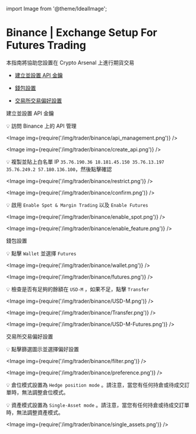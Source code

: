 import Image from '@theme/IdealImage';

# Binance | Exchange Setup For Futures Trading

本指南將協助您設置在 Crypto Arsenal 上進行期貨交易

- [建立並設置 API 金鑰](https://help.crypto-arsenal.io/en/articles/6621513-binance-exchange-setup-for-futures-trading#h_08b0b7c6d0)

- [錢包設置](https://help.crypto-arsenal.io/en/articles/6621513-binance-exchange-setup-for-futures-trading#h_96c8132dae)

- [交易所交易偏好設置](http://exchange%20trading%20preference%20setup/)

建立並設置 API 金鑰

💡 訪問 Binance 上的 API 管理

<Image img={require('/img/trader/binance/api_management.png')} />

<Image img={require('/img/trader/binance/create_api.png')} />

💡 複製並貼上白名單 IP `35.76.190.36 18.181.45.150 35.76.13.197 35.76.249.2 57.180.136.100`，然後點擊確認

<Image img={require('/img/trader/binance/restrict.png')} />

<Image img={require('/img/trader/binance/confirm.png')} />

💡 啟用 `Enable Spot & Margin Trading` 以及 `Enable Futures`

<Image img={require('/img/trader/binance/enable_spot.png')} />

<Image img={require('/img/trader/binance/enable_feature.png')} />

錢包設置

💡 點擊 `Wallet` 並選擇 `Futures`

<Image img={require('/img/trader/binance/wallet.png')} />

<Image img={require('/img/trader/binance/futures.png')} />

💡 檢查是否有足夠的餘額在 `USD-M` ，如果不足，點擊 `Transfer`

<Image img={require('/img/trader/binance/USD-M.png')} />

<Image img={require('/img/trader/binance/Transfer.png')} />

<Image img={require('/img/trader/binance/USD-M-Futures.png')} />

交易所交易偏好設置

💡 點擊篩選圖示並選擇偏好設置

<Image img={require('/img/trader/binance/filter.png')} />

<Image img={require('/img/trader/binance/preference.png')} />

💡 倉位模式設置為 `Hedge position mode` 。請注意，當您有任何持倉或待成交訂單時，無法調整倉位模式。

💡 資產模式設置為 `Single-Asset mode` 。請注意，當您有任何持倉或待成交訂單時，無法調整資產模式。

<Image img={require('/img/trader/binance/single_assets.png')} />

